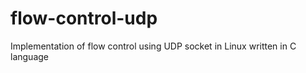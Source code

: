 flow-control-udp
================

Implementation of flow control using UDP socket in Linux written in C language
